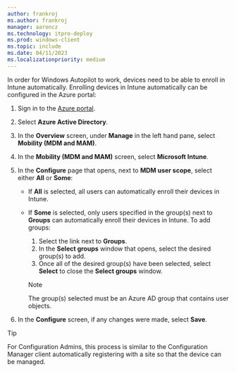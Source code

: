 ```yaml
---
author: frankroj
ms.author: frankroj
manager: aaroncz
ms.technology: itpro-deploy
ms.prod: windows-client
ms.topic: include
ms.date: 04/11/2023
ms.localizationpriority: medium
---
```


<!-- This file is shared by the following articles:

azure-ad-join-automatic-enrollment.md
hybrid-azure-ad-join-automatic-enrollment.md
self-deploying-automatic-enrollment.md

Headings are driven by article context. -->

In order for Windows Autopilot to work, devices need to be able to enroll in Intune automatically. Enrolling devices in Intune automatically can be configured in the Azure portal:

1. Sign in to the [Azure portal](https://portal.azure.com/).

2. Select **Azure Active Directory**.

3. In the **Overview** screen, under **Manage** in the left hand pane, select **Mobility (MDM and MAM)**.

4. In the **Mobility (MDM and MAM)** screen, select **Microsoft Intune**.

5. In the **Configure** page that opens, next to **MDM user scope**, select either **All** or **Some**:

   - If **All** is selected, all users can automatically enroll their devices in Intune.

   - If **Some** is selected, only users specified in the group(s) next to **Groups** can automatically enroll their devices in Intune. To add groups:

      1. Select the link next to **Groups**.
      2. In the **Select groups** window that opens, select the desired group(s) to add.
      3. Once all of the desired group(s) have been selected, select **Select** to close the **Select groups** window.

        > [!NOTE]
        >
        > The group(s) selected must be an Azure AD group that contains user objects.

6. In the **Configure** screen, if any changes were made, select **Save**.

> [!TIP]
>
> For Configuration Admins, this process is similar to the Configuration Manager client automatically registering with a site so that the device can be managed.